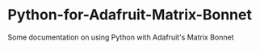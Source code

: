 # Python-for-Adafruit-Matrix-Bonnet
Some documentation on using Python with Adafruit's Matrix Bonnet
